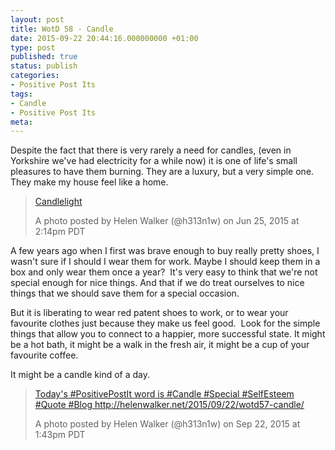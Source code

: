 ```yaml
---
layout: post
title: WotD 58 - Candle
date: 2015-09-22 20:44:16.000000000 +01:00
type: post
published: true
status: publish
categories:
- Positive Post Its
tags:
- Candle
- Positive Post Its
meta:
---
```

<p>Despite the fact that there is very rarely a need for candles, (even in Yorkshire we've had electricity for a while now) it is one of life's small pleasures to have them burning. They are a luxury, but a very simple one. They make my house feel like a home.</p>
<blockquote class="instagram-media" data-instgrm-captioned="" data-instgrm-version="4">
<div>
<p><a href="https://instagram.com/p/4XeleWCHh1/" target="_top">Candlelight</a></p>
<p>A photo posted by Helen Walker (@h313n1w) on <time datetime="2015-06-25T21:14:53+00:00">Jun 25, 2015 at 2:14pm PDT</time></p>
</div>
</blockquote>
<div>
<p>A few years ago when I first was brave enough to buy really pretty shoes, I wasn't sure if I should I wear them for work. Maybe I should keep them in a box and only wear them once a year?  It's very easy to think that we're not special enough for nice things. And that if we do treat ourselves to nice things that we should save them for a special occasion.</p>
<p>But it is liberating to wear red patent shoes to work, or to wear your favourite clothes just because they make us feel good.  Look for the simple things that allow you to connect to a happier, more successful state. It might be a hot bath, it might be a walk in the fresh air, it might be a cup of your favourite coffee.</p>
<p>It might be a candle kind of a day.</p>
<blockquote class="instagram-media" data-instgrm-captioned="" data-instgrm-version="4">
<div>
<div></div>
<p><a href="https://instagram.com/p/78lxcNiHhh/" target="_top">Today's #PositivePostIt word is #Candle #Special #SelfEsteem #Quote #Blog http://helenwalker.net/2015/09/22/wotd57-candle/</a></p>
<p>A photo posted by Helen Walker (@h313n1w) on <time datetime="2015-09-22T20:43:46+00:00">Sep 22, 2015 at 1:43pm PDT</time></p>
</div>
</blockquote>
<p><script src="//platform.instagram.com/en_US/embeds.js" async="" defer="defer"></script>
</div>
<p><script src="//platform.instagram.com/en_US/embeds.js" async="" defer="defer"></script></p>
